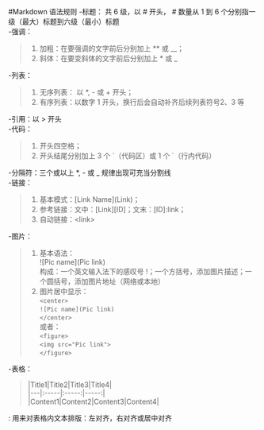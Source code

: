 #Markdown 语法规则
-标题： 共 6 级，以 # 开头， # 数量从 1 到 6 个分别指一级（最大）标题到六级（最小）标题  
-强调：  
>1. 加粗：在要强调的文字前后分别加上 ** 或 __；  
>2. 斜体：在要变斜体的文字前后分别加上 * 或 _  

-列表：  
>1. 无序列表： 以 *, - 或 + 开头；  
>2. 有序列表：以数字 1 开头，换行后会自动补齐后续列表符号2、3 等  

-引用：以 > 开头  
-代码：  
>1. 开头四空格；  
>2. 开头结尾分别加上 3 个 \`（代码区）或 1 个 \`（行内代码）  

-分隔符：三个或以上 *, - 或 _ 规律出现可充当分割线  
-链接：  
>1. 基本模式：[Link Name]\(Link)；  
>2. 参考链接：文中：[Link]\[ID]；文末：[ID]:link；  
>3. 自动链接：<link\>  

-图片：  
>1. 基本语法：  
>![Pic name]\(Pic link)  
>构成：一个英文输入法下的感叹号 !；一个方括号，添加图片描述；一个圆括号，添加图片地址（网络或本地）
>2. 图片居中显示：  
>`<center>`  
>`![Pic name](Pic link)`  
>`</center>`  
>或者：  
>`<figure>`  
>`<img src="Pic link">`  
>`</figure>`

-表格：  
>\|Title1|Title2|Title3|Title4|  
>\|---|:-----|:-----:|-----:|  
>\|Content1|Content2|Content3|Content4|  
>
: 用来对表格内文本排版：左对齐，右对齐或居中对齐  




